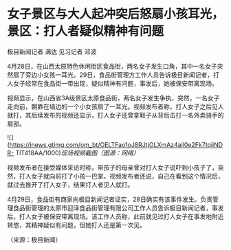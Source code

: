 # 女子景区与大人起冲突后怒扇小孩耳光，景区：打人者疑似精神有问题

极目新闻记者 满达 见习记者 邓波

4月28日，在山西太原特色休闲街区食品街，两名女子发生口角，其中一名女子突然扇了旁边小女孩一耳光。29日，食品街管理方工作人员告诉极目新闻记者，打人女子经常在食品街一带出现，疑似精神有问题，事发后，她被保安带离现场。

视频显示，在山西省3A级景区太原食品街，两名女子发生争执，突然，一名女子走向前，朝靠在墙边的一个小女孩扇了一耳光。视频发布者称，打人女子之后见人就打，其后续发布的视频还显示，打人女子还曾拿鞋子从背后击打一名外卖骑手的肩部。

![](https://inews.gtimg.com/om_bt/OELTFao1oJ8RJtjOLXmAz4ail0e2Fk7tqijNDR-
TlT418AA/1000)_现场视频截图（图源：网络）_

视频发布者在接受媒体采访时称，带孩子的母亲曾对打人女子说吓到小孩子了，突然，打人女子就向前打了小孩一巴掌。视频发布者还说，自己在看到这个情况后，就过去推开了打人女子，结果打人者见人就打。

4月29日，食品街有商家向极目新闻记者证实，28日确实有该事件发生。负责管理食品街管理的太原市迎泽食品街管理有限公司工作人员告诉极目新闻记者，事发后，打人女子被保安带离现场。该工作人员称，此前就见过打人女子在事发地附近转悠，其精神疑似有问题，但她打人还是第一次见。

（来源：极目新闻）


